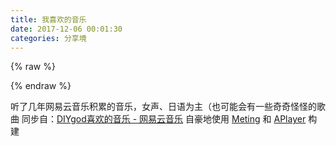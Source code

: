 ```yaml
---
title: 我喜欢的音乐
date: 2017-12-06 00:01:30
categories: 分享境
---
```


{% raw %}
<div class="aplayer" id="aplayer1"></div>
<script>
$(function () {
    $.ajax({
        url: 'https://api.i-meto.com/meting/api?server=netease&type=playlist&id=35798529',
        success: function (list) {
            var ap = new APlayer({
                element: document.getElementById('aplayer1'),
                showlrc: 3,
                theme: '#ad7a86',
                listmaxheight: '280px',
                mode: 'random',
                music: list
            });
            window.aplayers || (window.aplayers = []);
            window.aplayers.push(ap);
        }
    })
})
</script>
{% endraw %}

听了几年网易云音乐积累的音乐，女声、日语为主（也可能会有一些奇奇怪怪的歌曲
同步自：[DIYgod喜欢的音乐 - 网易云音乐](http://music.163.com/#/playlist?id=35798529)
自豪地使用 [Meting](https://github.com/metowolf/Meting) 和 [APlayer](https://github.com/MoePlayer/APlayer) 构建